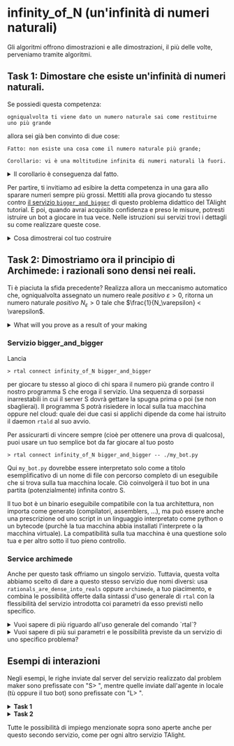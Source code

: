 # infinity_of_N (un'infinità di numeri naturali)

Gli algoritmi offrono dimostrazioni e alle dimostrazioni, il più delle volte, perveniamo tramite algoritmi.

## Task 1: Dimostare che esiste un'infinità di numeri naturali.

Se possiedi questa competenza:

    ogniqualvolta ti viene dato un numero naturale sai come restituirne uno più grande 

allora sei già ben convinto di due cose:

    Fatto: non esiste una cosa come il numero naturale più grande;

    Corollario: vi è una moltitudine infinita di numeri naturali là fuori.

<details><summary>Il corollario è conseguenza dal fatto.</summary>

Assumiamo infatti che la nostra nozione di "maggiore" (in simbolo, la relazione di $>$) goda di queste due proprietà:

1. Non distinguiamo tra eguali: se $a > b$ allora i numeri naturali $a$ e $b$ sono distinti.

2. Transitività: se $a > b$ e $b > c$ allora $a > c$.
</details>

Per partire, ti invitiamo ad esibire la detta competenza in una gara allo sparare numeri sempre più grossi. Mettiti alla prova giocando tu stesso contro [il servizio `bigger_and_bigger`](#service-bigger_and_bigger) di questo problema didattico del TAlight tutorial. E poi, quando avrai acquisito confidenza e preso le misure, potresti istruire un bot a giocare in tua vece. Nelle istruzioni sui servizi trovi i dettagli su come realizzare queste cose.  

<details>
<summary>Cosa dimostrerai col tuo costruire</summary>

Quando puoi effettivamente trasmettere una competenza che ha per conseguenze cose come il fatto ed il corollario visti sopra, allora le tue prescrizioni o insegnamenti costituiranno inevitabilmente dimostrazione di entrambi. Col tuo bot (un automatismo che sempre ributta indietro la palla) scritto in un qualche linguaggio standardizzato e ufficiale, la tua dimostrazione è formale e precisa al punto di essere eseguibile ed operativa. Sì, il bot potrebbe anche dare malfunzionamenti a causa di limitazioni reali del sistema su cui posto in esecuzione, ma questo non dovrebbe riguardarci qui. Ciò che conta sono le semplici idee archetipali che hai inserito dentro di esso, la loro validità trascende tali limiti. Se il tuo bot non manifesta problemi entro questi limiti (nessun computer ti potrà mettere a disposizione memoria o un numero di operazioni infiniti), puoi già essere fiducioso che esse costituiscono una dimostrazione corretta, e per di più algoritmica, che trova il suo posto eterno nell'iperuranio.
</details>


## Task 2: Dimostriamo ora il principio di Archimede: i razionali sono densi nei reali.

Ti è piaciuta la sfida precedente? Realizza allora un meccanismo automatico che, ogniqualvolta assegnato un numero reale _positivo_ $\varepsilon > 0$, ritorna un numero naturale _positivo_ $N_\varepsilon > 0$ tale che $\frac{1}{N_\varepsilon} < \varepsilon$.


<details><summary>What will you prove as a result of your making</summary>

With your bot you have proven a basic fact placed at the grounds of the mathematical analysis building:

    Fact: the rationals are dense into the reals.

What is meant with this dense sentence is:

*    however one fixes two different real numbers $a$ and $b$, say $a<b$, then there always exists a rational number $q$ that sits between the two and separates them, namely, $a<q<b$.

This fact is at the basis of [any construction or even definition that has been proposed for the field of the real numbers](https://en.wikipedia.org/wiki/Construction_of_the_real_numbers). Indeed, it occurs as one of the axioms in the synthetic approach.

**A consideration for to the instructor.** The term "construct" has a much stronger meaning to us. We reserve it only to finite representations of objects that can be computed in finite time. A [real number is computable](https://en.wikipedia.org/wiki/Computable_number#:~:text=A%20real%20number%20is%20computable%20if%20its%20digit%20sequence%20can,digits%20following%20the%20decimal%20point.) if its digits can be produced by some algorithm or Turing machine when given the position of the digit as input. As such, the computable reals are countably many and yet,  countably many of them are not constructible in our sense. We ask our problem solvers to build constructive proofs or constructive core features of what could be a proof. By this we mean providing the means for the construction of finite objects, while these means are meant to be applicable in general (on an infinite number of possible calls). Though the checking of these proofs might hardly be a finite task, we observe that most often we can actually content ourselves with checking the validity of the constructions only over rather limited instance spaces. A finite prefix of an infinite dialogue is more than enough for the apprentice to get all the feedback he needs as a check on the validity of his proof and on the comprehension he has got. Of course, the more we go higher in spaces and the more we expect the apprentice to be collaborative and work for the system rather than at breaking it. Since the spaces for non-sense are more widely infinite than those of meaning ("Two things are infinite: the universe and human stupidity; and I'm not sure about the universe." - Albert Einstein), we ought to trust our problem solver to opt for the challenges of meaning. Besides, any didactic or educative effort has to cope with this limit: "If you are not willing to learn, no one can help you. If you are determined to learn, no one can stop you" (Zig Ziglar). Security would kill the cat, so we go for the opposite spectrum.  

You have really constructed your $N_\varepsilon$, at least for those $\varepsilon$ that possessed a finite representation. In fact, you probably came out with solutions that would truly hold for any real $\varepsilon$, even for a non constructible (and even a non computable) one.
Yes, you might be scared your method might not work with a real like $1-0.\overline{9}$.

Does it work here?

We bet not. But ... look, it is not your fault!

The point here is that $1-0.\overline{9} = 0$ since $0.\overline{9}$ equals $1$.

Indeed, assume $0.\overline{9}$ and $1$ where different, then there should be at least one real in the middle, namely $(1+0.\overline{9})/2$. Do you see any space left for this one real? Also, the difference $1-0.\overline{9}$ would be an infinitesially small number. But no single real can be neither infinitum nor infinitesimal.

Both of these arguments are also proofs, since ["once you eliminate the impossible, whatever remains, no matter how improbable, must be the truth"](https://en.wikiquote.org/wiki/Sherlock_Holmes) (Arthur Conan Doyle).

Yes, for puzzling as it might seem at first, you have just discovered that the decimal representations of a real number are not unique. "All truth passes through three stages. First, it is ridiculed. Second, it is violently opposed. Third, it is accepted as being self-evident" (Arthur Schopenhauer).
Now that you know this fact you can be reassured about the generality of your method (the one at the hearth of your bot, its very spirit, its underlying algorithm):

    Fact: every decimal representation of a real $\varepsilon$ which is not an integer has a non-zero digit after the '.'.

 The position of this digit is all what you need to take into account in order to obtain a $N_\varepsilon$ guaranteed to work fine. And this is what you did at the bare bones.
</details>

### Servizio bigger_and_bigger


Lancia

```t
> rtal connect infinity_of_N bigger_and_bigger
```

per giocare tu stesso al gioco di chi spara il numero più grande contro il nostro programma S che eroga il servizio.
Una sequenza di sorpassi inarrestabili in cui il server S dovrà gettare la spugna prima o poi (se non sbaglierai).
Il programma S potrà risiedere in local sulla tua macchina oppure nel cloud: quale dei due casi si applichi dipende da come hai istruito il daemon `rtald` al suo avvio. 


Per assicurarti di vincere sempre (cioè per ottenere una prova di qualcosa), puoi usare un tuo semplice bot da far giocare al tuo posto

```t
> rtal connect infinity_of_N bigger_and_bigger -- ./my_bot.py
```

Qui `my_bot.py` dovrebbe essere interpretato solo come a titolo esemplificativo di un nome di file con percorso completo di un eseguibile che si trova sulla tua macchina locale. Ciò coinvolgerà il tuo bot in una partita (potenzialmente) infinita contro S.

Il tuo bot è un binario eseguibile compatibile con la tua architettura, non importa come generato (compilatori, assemblers, ...), ma può essere anche una prescrizione od uno script in un linguaggio interpretato come python o un bytecode (purchè la tua macchina abbia installati l'interprete o la macchina virtuale). La compatibilità sulla tua macchina è una questione solo tua e per altro sotto il tuo pieno controllo.


### Service archimede

Anche per questo task offriamo un singolo servizio. Tuttavia, questa volta abbiamo scelto di dare a questo stesso servizio due nomi diversi:
usa `rationals_are_dense_into_reals` oppure `archimede`, a tuo piacimento, e combina le possibilità offerte dalla sintassi d'uso generale di `rtal` con la flessibilità del servizio introdotta coi parametri da esso previsti nello specifico.

<details>
<summary>Vuoi sapere di più riguardo all'uso generale del comando `rtal`?</summary>

Se vuoi conoscere meglio il comando `rtal` lancia
```t
> rtal --help
```
oppure
```t
> rtal connect --help
```
</details>

<details>
<summary>Vuoi sapere di più sui parametri e le possibilità previste da un servizio di uno specifico problema?</summary>

Se vuoi saperne di più sui parametri dei servizi di un problema lancia

```t
> rtal list infinity_of_N - v
```
</details>


## Esempi di interazioni

Negli esempi, le righe inviate dal server del servizio realizzato dal problem maker sono prefissate con "S> ", mentre quelle inviate dall'agente in locale (tù oppure il tuo bot) sono prefissate con "L> ".

<details>
<summary><strong>Task 1</strong></summary>

Se da riga di comando immetti

```bash
rtal connect -a num_rounds=10 -a lang=eninfinity_of_N bigger_and_bigger
```
Col daemon `rtald` correttamente attivato, allora il seguente dialogo potrebbe prender piede tra tè (L) ed il server (S):

```t
S> # Servirò: problem=infinity_of_N, service=bigger_and_bigger, num_rounds=10.
S> # Ciao! Giochiamo a chi dice il numero più grande.
S> # Parto io e poi andiamo a turno, sempre scrivendo un singolo numero e sempre crescndo. Lascerò a tè l'ultima parola.
S> 15
L> 20
S> 26
L> 30
S> 35
L> 50
! Rinuncio. Hai vinto!
```

Come vedi, le linee che iniziano in '#' vanno considerate commenti che possono essere ignorate dai due agenti impegnati nella conversazione. Il server chiude immediatamente la connessione non appena rileva una violazione del protocollo del servizio. Il server chiude inoltre il canale e rilascia il terminale non appena il dialogo giungesse alla sua naturale terminazione. Puoi facilmente distinguere in quale dei due modi S ha chiuso il canale: il server invia una linea che inizia con '!' quando chiude il canale per terminazione naturale. Il resto di quella linea può di nuovo offrire un commento arbitrario, come vedi nell'esempio sopra.

If you write a bot, it does not need to write out any comments (though you might find them fun or useful for debugging purposes) and only needs to skip and ignore those lines starting with '#'. This is good also because other services could be activated through these lines, which opens the possibility of an extensible ecosystem of services and tools. When playing yourself, the comment lines from the server might on the contrary be of some help in many ways.
Back to the specs for your bot: Input from `stdin` and output to `stdout`, each line just one single number. More precisely: the format of each line is a sequence of digits followed by newline; the very first digit in the sequence might be a zero only if it is also the last one, and the represented number is zero.

You can trow in your bot of yours to play in your behalf with

```t
> rtal connect -e infinity_of_N bigger_and_bigger -- ./my_bot.py
```

here `my_bot.py` is just the full name (aka filename with path) of an executable sitting on your local machine. Your bot should either be a binary executable code compatible with your architecture, however you obtained it (compilers, assemblers, ...), or a prescription or script in an interpreted language like python or a bytecode. This also works fine as long as your local machine has the corresponding interpreters or virtual machines installed. Compatibility on your side is your own issue. If the bot works correctly on your machine then it will be correctly connected by `rtal`. You can check/test/debug your both by running it as alone. In the case of our both, we could have issued
```t
> ./my_bot.py
```
and tested the bot in isolation conducting ourselves a dialogue with it through the terminal.
</details>

<details>
<summary><strong>Task 2</strong></summary>

La struttura generale del protocollo di questo servizio è la stessa che per il Task&nbsp;1. La sola differenza è che, come puoi vedere, il server S ora gioca rappresentazioni decimali di numeri reali. In esse, al più una singola occorrenza del carattere '.' può presentarsi, tutti gli altri caratteri devono essere cifre. Tuttavia, il primissimo carattere deve essere una cifra. Inoltre, la prima cifra può essere uno zero solo se immediatamente seguita dal '.'. Infine, l'ultima cifra può essere uno zro soo se il carattere '.' not è presente.


```t
S> # Servirò: problem=infinity_of_N, service=archimede, num_rounds=5.")
S> # Ciao! Sei chiamato a convincermi che i razionali sono densi nei reali."
S> #  La impostiamo nella forma di un gioco:
S> #     Io ti propongo un numero reale positivo e tu dovresti rispondere con un numero naturale i cui inverso sia strettamente più piccolo del numero reale proposto.
S> 11.7
L> 1
S> 0.1
L> 11
S> 0.09
L> 50 
S> 0.02
L> 100
S> 0.01
L> 101
! Rinuncio. Hai vinto!
```
</details>

Tutte le possibilità di impiego menzionate sopra sono aperte anche per questo secondo servizio, come per ogni altro servizio TAlight.